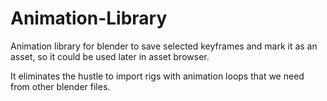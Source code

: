 # Animation-Library
Animation library for blender to save selected keyframes and mark it as an asset, so it could be used later in asset browser.

It eliminates the hustle to import rigs with animation loops that we need from other blender files.
